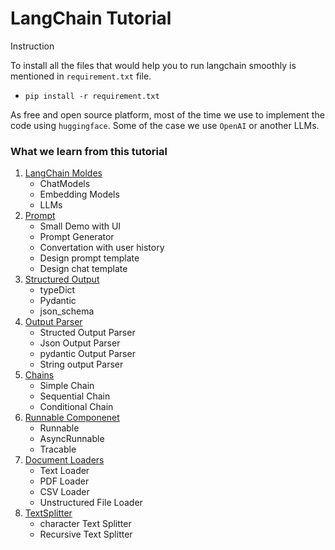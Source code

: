 # LangChain Tutorial

Instruction

To install all the files that would help you to run langchain smoothly is mentioned in ```requirement.txt``` file. 
* ```pip install -r requirement.txt```

As free and open source platform, most of the time we use to implement the code using ```huggingface```. Some of the case we use ```OpenAI``` or another LLMs.


### What we learn from this tutorial
1. [LangChain Moldes](https://github.com/mahfuz-raihan/langchain_tutorial/tree/main/1.%20langchian_models)
    * ChatModels
    * Embedding Models
    * LLMs
2. [Prompt](https://github.com/mahfuz-raihan/langchain_tutorial/tree/main/2.%20prompt)
    * Small Demo with UI
    * Prompt Generator
    * Convertation with user history
    * Design prompt template
    * Design chat template
3. [Structured Output](https://github.com/mahfuz-raihan/langchain_tutorial/tree/main/3.%20Structured%20Output)
    * typeDict
    * Pydantic
    * json_schema
4. [Output Parser](https://github.com/mahfuz-raihan/langchain_tutorial/tree/main/4.%20Output%20Parsers)
    * Structed Output Parser
    * Json Output Parser
    * pydantic Output Parser
    * String output Parser
5. [Chains](https://github.com/mahfuz-raihan/langchain_tutorial/tree/main/5.%20Chains)
    * Simple Chain
    * Sequential Chain
    * Conditional Chain
6. [Runnable Componenet](https://github.com/mahfuz-raihan/langchain_tutorial/tree/main/6.%20Runnable_Componenet)
    * Runnable
    * AsyncRunnable
    * Tracable
7. [Document Loaders](https://github.com/mahfuz-raihan/langchain_tutorial/tree/main/7.%20Document%20Loaders)
    * Text Loader
    * PDF Loader
    * CSV Loader
    * Unstructured File Loader
8. [TextSplitter](https://github.com/mahfuz-raihan/langchain_tutorial/tree/main/8.%20TextSplitter)
    * character Text Splitter
    * Recursive Text Splitter


